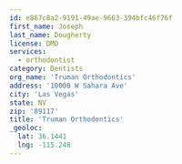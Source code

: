 ```yaml
---
id: e867c8a2-9191-49ae-9663-394bfc46f76f
first_name: Joseph
last_name: Dougherty
license: DMD
services:
  - orthodontist
category: Dentists
org_name: 'Truman Orthodontics'
address: '10000 W Sahara Ave'
city: 'Las Vegas'
state: NV
zip: '89117'
title: 'Truman Orthodontics'
_geoloc:
  lat: 36.1441
  lng: -115.248
---
```

